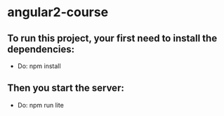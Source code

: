 # angular2-course
## To run this project, your first need to install the dependencies:
* Do: npm install
## Then you start the server:
* Do: npm run lite
